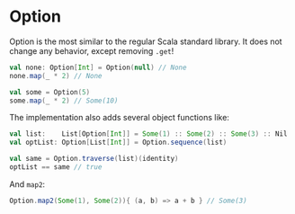 Option
======

Option is the most similar to the regular Scala standard library. It does not
change any behavior, except removing `.get`!

```scala
val none: Option[Int] = Option(null) // None
none.map(_ * 2) // None

val some = Option(5)
some.map(_ * 2) // Some(10)
```

The implementation also adds several object functions like:

```scala
val list:    List[Option[Int]] = Some(1) :: Some(2) :: Some(3) :: Nil
val optList: Option[List[Int]] = Option.sequence(list)

val same = Option.traverse(list)(identity)
optList == same // true
```

And `map2`:

```scala
Option.map2(Some(1), Some(2)){ (a, b) => a + b } // Some(3)
```
